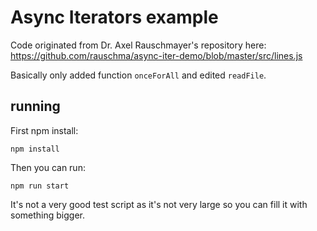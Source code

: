 # Async Iterators example
Code originated from Dr. Axel Rauschmayer's  repository here: https://github.com/rauschma/async-iter-demo/blob/master/src/lines.js

Basically only added function `onceForAll` and edited `readFile`.

## running

First npm install:
```
npm install
```

Then you can run:

```
npm run start
```

It's not a very good test script as it's not very large so you can fill it with something bigger.

